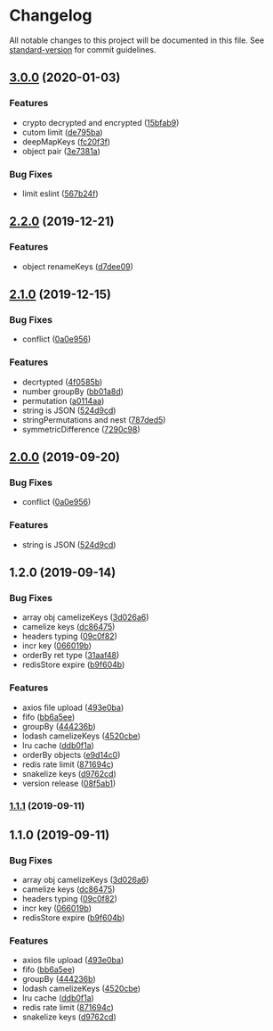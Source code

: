 # Changelog

All notable changes to this project will be documented in this file. See [standard-version](https://github.com/conventional-changelog/standard-version) for commit guidelines.

## [3.0.0](https://github.com/AlfieriChou/sharp-func/compare/v2.2.0...v3.0.0) (2020-01-03)


### Features

* crypto decrypted and encrypted ([15bfab9](https://github.com/AlfieriChou/sharp-func/commit/15bfab9ceedd2cf892350531f6127c8df4f38285))
* cutom limit ([de795ba](https://github.com/AlfieriChou/sharp-func/commit/de795bac69031ba9a838e6e80b850a012ee79649))
* deepMapKeys ([fc20f3f](https://github.com/AlfieriChou/sharp-func/commit/fc20f3f78d3a6562760d2cf563e4b9f3aa869a91))
* object pair ([3e7381a](https://github.com/AlfieriChou/sharp-func/commit/3e7381a61ca9cd3443e3401772eaeff2096b6fec))


### Bug Fixes

* limit eslint ([567b24f](https://github.com/AlfieriChou/sharp-func/commit/567b24f7a8815ffc7dd7d1b6794601f38fe926d8))

## [2.2.0](https://github.com/AlfieriChou/sharp-func/compare/v2.1.0...v2.2.0) (2019-12-21)


### Features

* object renameKeys ([d7dee09](https://github.com/AlfieriChou/sharp-func/commit/d7dee09))

## [2.1.0](https://github.com/AlfieriChou/sharp-func/compare/v1.2.0...v2.1.0) (2019-12-15)


### Bug Fixes

* conflict ([0a0e956](https://github.com/AlfieriChou/sharp-func/commit/0a0e956))


### Features

* decrtypted ([4f0585b](https://github.com/AlfieriChou/sharp-func/commit/4f0585b))
* number groupBy ([bb01a8d](https://github.com/AlfieriChou/sharp-func/commit/bb01a8d))
* permutation ([a0114aa](https://github.com/AlfieriChou/sharp-func/commit/a0114aa))
* string is JSON ([524d9cd](https://github.com/AlfieriChou/sharp-func/commit/524d9cd))
* stringPermutations and nest ([787ded5](https://github.com/AlfieriChou/sharp-func/commit/787ded5))
* symmetricDifference ([7290c98](https://github.com/AlfieriChou/sharp-func/commit/7290c98))

## [2.0.0](https://github.com/AlfieriChou/sharp-func/compare/v1.2.0...v2.0.0) (2019-09-20)


### Bug Fixes

* conflict ([0a0e956](https://github.com/AlfieriChou/sharp-func/commit/0a0e956))


### Features

* string is JSON ([524d9cd](https://github.com/AlfieriChou/sharp-func/commit/524d9cd))

## 1.2.0 (2019-09-14)


### Bug Fixes

* array obj camelizeKeys ([3d026a6](https://github.com/AlfieriChou/sharp-func/commit/3d026a6))
* camelize keys ([dc86475](https://github.com/AlfieriChou/sharp-func/commit/dc86475))
* headers typing ([09c0f82](https://github.com/AlfieriChou/sharp-func/commit/09c0f82))
* incr key ([066019b](https://github.com/AlfieriChou/sharp-func/commit/066019b))
* orderBy ret type ([31aaf48](https://github.com/AlfieriChou/sharp-func/commit/31aaf48))
* redisStore expire ([b9f604b](https://github.com/AlfieriChou/sharp-func/commit/b9f604b))


### Features

* axios file upload ([493e0ba](https://github.com/AlfieriChou/sharp-func/commit/493e0ba))
* fifo ([bb6a5ee](https://github.com/AlfieriChou/sharp-func/commit/bb6a5ee))
* groupBy ([444236b](https://github.com/AlfieriChou/sharp-func/commit/444236b))
* lodash camelizeKeys ([4520cbe](https://github.com/AlfieriChou/sharp-func/commit/4520cbe))
* lru cache ([ddb0f1a](https://github.com/AlfieriChou/sharp-func/commit/ddb0f1a))
* orderBy objects ([e9d14c0](https://github.com/AlfieriChou/sharp-func/commit/e9d14c0))
* redis rate limit ([871694c](https://github.com/AlfieriChou/sharp-func/commit/871694c))
* snakelize keys ([d9762cd](https://github.com/AlfieriChou/sharp-func/commit/d9762cd))
* version release ([08f5ab1](https://github.com/AlfieriChou/sharp-func/commit/08f5ab1))

### [1.1.1](https://github.com/AlfieriChou/sharp-func/compare/v1.1.0...v1.1.1) (2019-09-11)

## 1.1.0 (2019-09-11)

### Bug Fixes

- array obj camelizeKeys ([3d026a6](https://github.com/AlfieriChou/sharp-func/commit/3d026a6))
- camelize keys ([dc86475](https://github.com/AlfieriChou/sharp-func/commit/dc86475))
- headers typing ([09c0f82](https://github.com/AlfieriChou/sharp-func/commit/09c0f82))
- incr key ([066019b](https://github.com/AlfieriChou/sharp-func/commit/066019b))
- redisStore expire ([b9f604b](https://github.com/AlfieriChou/sharp-func/commit/b9f604b))

### Features

- axios file upload ([493e0ba](https://github.com/AlfieriChou/sharp-func/commit/493e0ba))
- fifo ([bb6a5ee](https://github.com/AlfieriChou/sharp-func/commit/bb6a5ee))
- groupBy ([444236b](https://github.com/AlfieriChou/sharp-func/commit/444236b))
- lodash camelizeKeys ([4520cbe](https://github.com/AlfieriChou/sharp-func/commit/4520cbe))
- lru cache ([ddb0f1a](https://github.com/AlfieriChou/sharp-func/commit/ddb0f1a))
- redis rate limit ([871694c](https://github.com/AlfieriChou/sharp-func/commit/871694c))
- snakelize keys ([d9762cd](https://github.com/AlfieriChou/sharp-func/commit/d9762cd))
